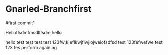# Gnarled-Branchfirst 

#first commit1

Helloflsdmfmsdlflsdm
hello

hello
test
test
test
test 123fw;k;eflkwjfiwjiojweiofsdfsd
test 123fefwefwe
test 123
tes
perform again
ag
